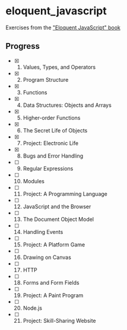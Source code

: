 # eloquent_javascript

Exercises from the ["Eloquent JavaScript" book](http://eloquentjavascript.net/)

## Progress

- [x] 1.  Values, Types, and Operators
- [x] 2.  Program Structure
- [x] 3.  Functions
- [x] 4.  Data Structures: Objects and Arrays
- [x] 5.  Higher-order Functions
- [x] 6.  The Secret Life of Objects
- [x] 7.  Project: Electronic Life
- [x] 8.  Bugs and Error Handling
- [ ] 9.  Regular Expressions
- [ ] 10. Modules
- [ ] 11. Project: A Programming Language
- [ ] 12. JavaScript and the Browser
- [ ] 13. The Document Object Model
- [ ] 14. Handling Events
- [ ] 15. Project: A Platform Game
- [ ] 16. Drawing on Canvas
- [ ] 17. HTTP
- [ ] 18. Forms and Form Fields
- [ ] 19. Project: A Paint Program
- [ ] 20. Node.js
- [ ] 21. Project: Skill-Sharing Website 
